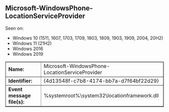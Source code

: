 ## Microsoft-WindowsPhone-LocationServiceProvider

Seen on:
* Windows 10 (1511, 1607, 1703, 1709, 1803, 1809, 1903, 1909, 2004, 20H2)
* Windows 11 (21H2)
* Windows 2016
* Windows 2019

<table border="1" class="docutils">
  <tbody>
    <tr>
      <td><b>Name:</b></td>
      <td>Microsoft-WindowsPhone-LocationServiceProvider</td>
    </tr>
    <tr>
      <td><b>Identifier:</b></td>
      <td>{4d13548f-c7b8-4174-bb7a-d7f64bf22d29}</td>
    </tr>
    <tr>
      <td><b>Event message file(s):</b></td>
      <td>%systemroot%\system32\locationframework.dll</td>
    </tr>
  </tbody>
</table>

&nbsp;

